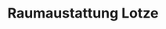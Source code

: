 ---
title: "Raumaustattung Lotze"
url: /noerten-hardenberg/raumaustattung-lotze/
shop: Raumausstattung
---